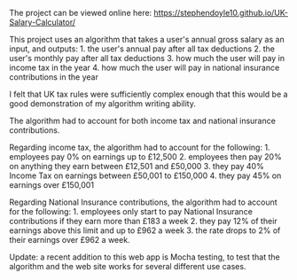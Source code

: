 The project can be viewed online here: https://stephendoyle10.github.io/UK-Salary-Calculator/

This project uses an algorithm that takes a user's annual gross salary as an input, and outputs:
    1. the user's annual pay after all tax deductions
    2. the user's monthly pay after all tax deductions
    3. how much the user will pay in income tax in the year
    4. how much the user will pay in national insurance contributions in the year



I felt that UK tax rules were sufficiently complex enough that this would be a good demonstration of my algorithm writing ability.

The algorithm had to account for both income tax and national insurance contributions.

Regarding income tax, the algorithm had to account for the following:
    1. employees pay 0% on earnings up to £12,500
    2. employees then pay 20% on anything they earn between £12,501 and £50,000
    3. they pay 40% Income Tax on earnings between £50,001 to £150,000
    4. they pay 45% on earnings over £150,001
    
Regarding National Insurance contributions, the algorithm had to account for the following:
    1. employees only start to pay National Insurance contributions if they earn more than £183 a week
    2. they pay 12% of their earnings above this limit and up to £962 a week
    3. the rate drops to 2% of their earnings over £962 a week.


Update: a recent addition to this web app is Mocha testing, to test that the algorithm and the web site works for several different use cases.
